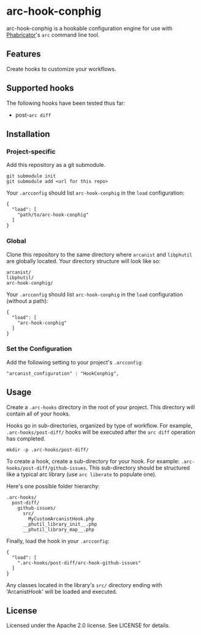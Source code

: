 # arc-hook-conphig

arc-hook-conphig is a hookable configuration engine for use with
[Phabricator](http://phabricator.org)'s `arc` command line tool.

## Features

Create hooks to customize your workflows.

## Supported hooks

The following hooks have been tested thus far:

- post-`arc diff`

## Installation

### Project-specific

Add this repository as a git submodule.

    git submodule init
    git submodule add <url for this repo>

Your `.arcconfig` should list `arc-hook-conphig` in the `load` configuration:

    {
      "load": [
        "path/to/arc-hook-conphig"
      ]
    }

### Global

Clone this repository to the same directory where `arcanist` and
`libphutil` are globally located. Your directory structure will
look like so:

    arcanist/
    libphutil/
    arc-hook-conphig/

Your `.arcconfig` should list `arc-hook-conphig` in the `load`
configuration (without a path):

    {
      "load": [
        "arc-hook-conphig"
      ]
    }

### Set the Configuration

Add the following setting to your project's `.arcconfig`:

    "arcanist_configuration" : "HookConphig",

## Usage

Create a `.arc-hooks` directory in the root of your project. This directory will contain all of your
hooks.

Hooks go in sub-directories, organized by type of workflow. For example, `.arc-hooks/post-diff/`
hooks will be executed after the `arc diff` operation has completed.

    mkdir -p .arc-hooks/post-diff/

To create a hook, create a sub-directory for your hook. For example:
`.arc-hooks/post-diff/github-issues`. This sub-directory should be structured like a typical arc
library (use `arc liberate` to populate one).

Here's one possible folder hierarchy:

    .arc-hooks/
      post-diff/
        github-issues/
          src/
            MyCustomArcanistHook.php
          __phutil_library_init__.php
          __phutil_library_map__.php

Finally, load the hook in your `.arcconfig`:

    {
      "load": [
        ".arc-hooks/post-diff/arc-hook-github-issues"
      ]
    }

Any classes located in the library's `src/` directory ending with 'ArcanistHook' will be loaded and
executed.

## License

Licensed under the Apache 2.0 license. See LICENSE for details.